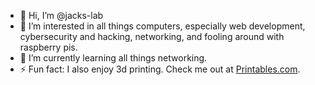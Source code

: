 - 👋 Hi, I’m @jacks-lab
- 👀 I’m interested in all things computers, especially web development, cybersecurity and hacking, networking, and fooling around with raspberry pis.
- 🌱 I’m currently learning all things networking. 
- ⚡ Fun fact: I also enjoy 3d printing. Check me out at <a href="https://www.printables.com/@customCraft3D">Printables.com</a>.

<!---
jlikescomputers556/jlikescomputers556 is a ✨ special ✨ repository because its `README.md` (this file) appears on your GitHub profile.
You can click the Preview link to take a look at your changes.
--->
